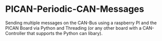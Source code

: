 # PICAN-Periodic-CAN-Messages
Sending multiple messages on the CAN-Bus using a raspberry PI and the PICAN Board via Python and Threading (or any other board with a CAN-Controller that supports the Python can libary).
